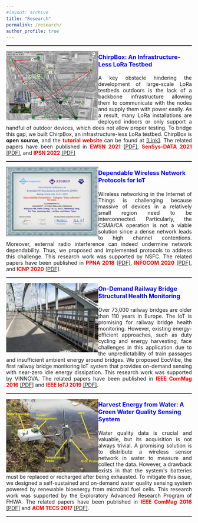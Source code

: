 ```yaml
---
#layout: archive
title: "Research"
permalink: /research/
author_profile: true
---
```


<hr style="height:1px;border:none;border-top:1px solid #555555;" /> 
<p>
  <img src="/images/research/chirpbox.jpg" alt=""
  style="float:left" width="250" height="188">
<figcaption> 
<h4><font  color=blue size=3><b>ChirpBox: An Infrastructure-Less LoRa Testbed</b></font></h4>
<p style="text-align:justify;">
A key obstacle hindering the development of large-scale LoRa testbeds outdoors is the lack of a backbone infrastructure allowing them to communicate with the nodes and supply them with power easily. As a result, many LoRa installations are deployed indoors or only support a handful of outdoor devices, which does not allow proper testing. To bridge this gap, we built ChirpBox, an infrastructure-less LoRa testbed. ChirpBox is <b>open source</b>, and the <font  color=red ><b>tutorial website </b></font>can be found at <a href="https://chirpbox.github.io/" target="_blank">[Link]</a>.  The related papers have been published in <font  color=red ><b>EWSN 2021</b></font> <a href="https://chrisye-liu.github.io/files/pei21chirpbox.pdf" target="_blank">[PDF]</a>, <font  color=red ><b>SenSys-DATA 2021</b></font> <a href="https://chrisye-liu.github.io/files/pei21loradataset.pdf" target="_blank">[PDF]</a>, and <font  color=red ><b>IPSN 2022</b></font> <a href="https://chrisye-liu.github.io/files/yang22emu.pdf" target="_blank">[PDF]</a>
</p>
</figcaption>
<p>
<hr style="height:1px;border:none;border-top:1px solid #555555;" /> 
<p>
  <img src="/images/research/ewsncompetition.jpg" alt=""
  style="float:left" width="250" height="188">
<figcaption> 
<h4><font  color=blue size=3><b>Dependable Wireless Network Protocols for IoT</b></font></h4>
<p style="text-align:justify;">
Wireless networking in the Internet of Things is challenging because massive of devices in a relatively small region need to be interconnected. Particularly, the CSMA/CA operation is not a viable solution since a dense network leads to high channel contentions. Moreover, external radio interference can indeed undermine network dependability. Thus, we proposed and implemented protocols to address this challenge. This research work was supported by NSFC. The related papers have been published in <font  color=red ><b>PPNA 2018</b></font> <a href="https://chrisye-liu.github.io/files/ye18crosslayer.pdf" target="_blank">[PDF]</a>, <font  color=red ><b>INFOCOM 2020</b></font> <a href="https://chrisye-liu.github.io/files/xiao20harmony.pdf" target="_blank">[PDF]</a>, and <font  color=red ><b>ICNP 2020</b></font> <a href="https://chrisye-liu.github.io/files/ye19EcoVibe.pdf" target="_blank">[PDF]</a>.
</p>
</figcaption>
<p>
<hr style="height:1px;border:none;border-top:1px solid #555555;" /> 
<p>
  <img src="/images/research/ecovibe.jpg" alt=""
  style="float:left" width="250" height="188">
<figcaption> 
<h4><font  color=blue size=3><b>On-Demand Railway Bridge Structural Health Monitoring</b></font></h4>
<p style="text-align:justify;">
Over 73,000 railway bridges are older than 110 years in Europe. The IoT is promising for railway bridge health monitoring. However, existing energy-efficient approaches, such as duty cycling and energy harvesting, face challenges in this application due to the unpredictability of train passages and insufficient ambient energy around bridges. We proposed EocVibe, the first railway bridge monitoring IoT system that provides on-demand sensing with near-zero idle energy dissipation. This research work was supported by VINNOVA. The related papers have been published in <font  color=red ><b>IEEE ComMag 2016</b></font> <a href="https://chrisye-liu.github.io/files/ye16EcoSense.pdf" target="_blank">[PDF]</a> and <font  color=red ><b>IEEE IoTJ 2019</b></font> <a href="https://chrisye-liu.github.io/files/ye19EcoVibe.pdf" target="_blank">[PDF]</a>.
</p>
</figcaption>
<p>
<hr style="height:1px;border:none;border-top:1px solid #555555;" /> 
<p>
  <img src="/images/research/water.jpg" alt=""
  style="float:left" width="250" height="200">
<figcaption> 
<h4><font  color=blue size=3><b>Harvest Energy from Water: A Green Water Quality Sensing System</b></font></h4>
<p style="text-align:justify;">
Water quality data is crucial and valuable, but its acquisition is not always trivial. A promising solution is to distribute a wireless sensor network in water to measure and collect the data. However, a drawback exists in that the system's batteries must be replaced or recharged after being exhausted. To mitigate this issue, we designed a self-sustained and on-demand water quality sensing system powered by renewable bioenergy from microbial fuel cells. This research work was supported by the Exploratory Advanced Research Program of FHWA.  The related papers have been published in <font  color=red ><b>IEEE ComMag 2016</b></font> <a href="https://chrisye-liu.github.io/files/ye16EcoSense.pdf" target="_blank">[PDF]</a> and <font  color=red ><b>ACM TECS 2017</b></font> <a href="https://chrisye-liu.github.io/files/qi17watersensing.pdf" target="_blank">[PDF]</a>.
</p>
</figcaption>
<p>
<hr style="height:1px;border:none;border-top:1px solid #555555;" /> 


